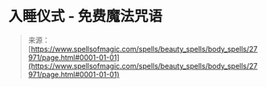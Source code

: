 <!--yml

分类: 未分类

日期：2024年06月12日 19:17:34

-->

# 入睡仪式 - 免费魔法咒语

> 来源：[https://www.spellsofmagic.com/spells/beauty_spells/body_spells/27971/page.html#0001-01-01](https://www.spellsofmagic.com/spells/beauty_spells/body_spells/27971/page.html#0001-01-01)
